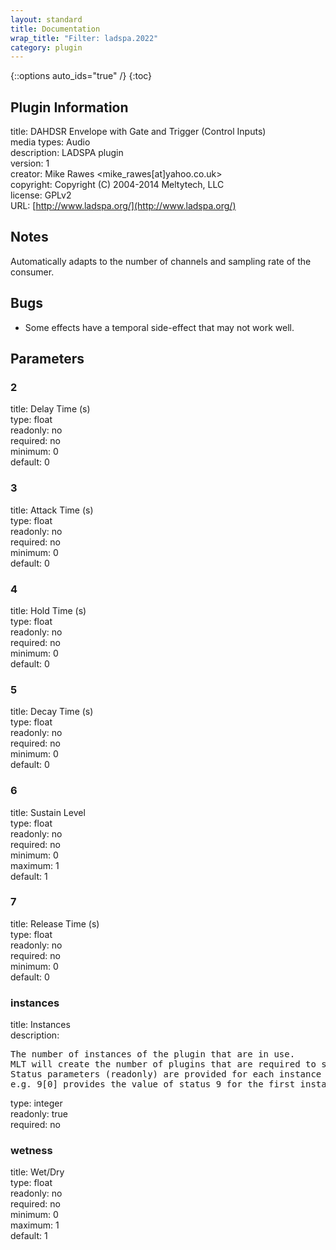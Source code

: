 ```yaml
---
layout: standard
title: Documentation
wrap_title: "Filter: ladspa.2022"
category: plugin
---
```

{::options auto_ids="true" /}
{:toc}

## Plugin Information

title: DAHDSR Envelope with Gate and Trigger (Control Inputs)  
media types:
Audio  
description: LADSPA plugin  
version: 1  
creator: Mike Rawes <mike_rawes[at]yahoo.co.uk>  
copyright: Copyright (C) 2004-2014 Meltytech, LLC  
license: GPLv2  
URL: [http://www.ladspa.org/](http://www.ladspa.org/)  

## Notes

Automatically adapts to the number of channels and sampling rate of the consumer.
## Bugs

* Some effects have a temporal side-effect that may not work well.

## Parameters

### 2

title: Delay Time (s)    
type: float  
readonly: no  
required: no  
minimum: 0  
default: 0  

### 3

title: Attack Time (s)    
type: float  
readonly: no  
required: no  
minimum: 0  
default: 0  

### 4

title: Hold Time (s)    
type: float  
readonly: no  
required: no  
minimum: 0  
default: 0  

### 5

title: Decay Time (s)    
type: float  
readonly: no  
required: no  
minimum: 0  
default: 0  

### 6

title: Sustain Level    
type: float  
readonly: no  
required: no  
minimum: 0  
maximum: 1  
default: 1  

### 7

title: Release Time (s)    
type: float  
readonly: no  
required: no  
minimum: 0  
default: 0  

### instances

title: Instances    
description:
<pre>
The number of instances of the plugin that are in use.
MLT will create the number of plugins that are required to support the number of audio channels.
Status parameters (readonly) are provided for each instance and are accessed by specifying the instance number after the identifier (starting at zero).
e.g. 9[0] provides the value of status 9 for the first instance.
</pre>
type: integer  
readonly: true  
required: no  

### wetness

title: Wet/Dry    
type: float  
readonly: no  
required: no  
minimum: 0  
maximum: 1  
default: 1  

